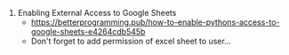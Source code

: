 1. Enabling External Access to Google Sheets
    - https://betterprogramming.pub/how-to-enable-pythons-access-to-google-sheets-e4264cdb545b
    - Don't forget to add permission of excel sheet to user...
    